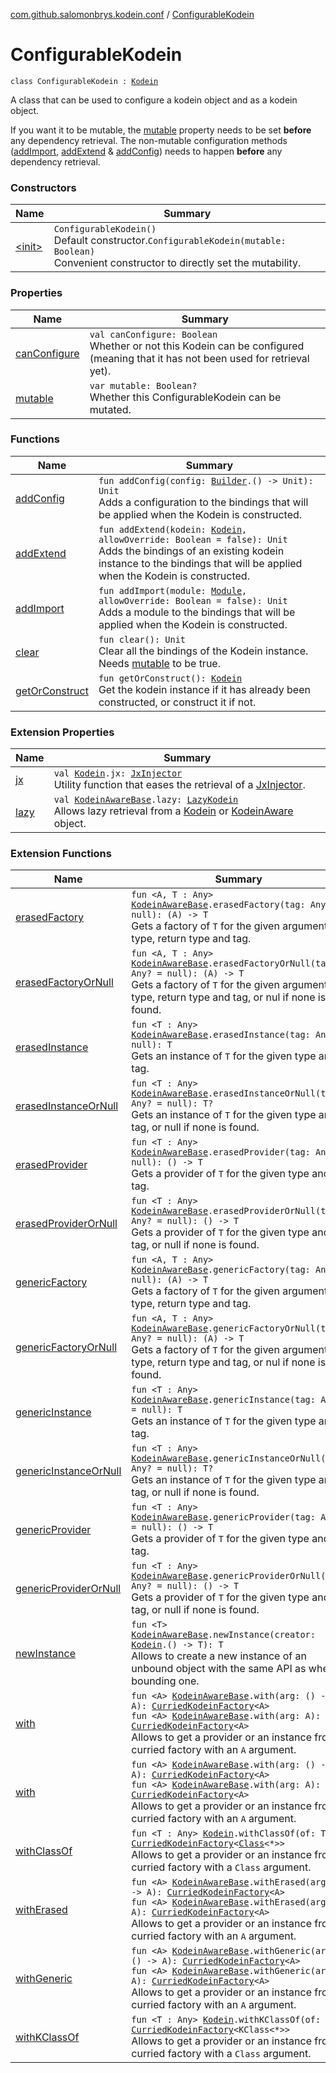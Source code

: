 [com.github.salomonbrys.kodein.conf](../index.md) / [ConfigurableKodein](.)

# ConfigurableKodein

`class ConfigurableKodein : `[`Kodein`](../../com.github.salomonbrys.kodein/-kodein/index.md)

A class that can be used to configure a kodein object and as a kodein object.

If you want it to be mutable, the [mutable](mutable.md) property needs to be set **before** any dependency retrieval.
The non-mutable configuration methods ([addImport](add-import.md), [addExtend](add-extend.md) &amp; [addConfig](add-config.md)) needs to happen **before** any dependency retrieval.

### Constructors

| Name | Summary |
|---|---|
| [&lt;init&gt;](-init-.md) | `ConfigurableKodein()`<br>Default constructor.`ConfigurableKodein(mutable: Boolean)`<br>Convenient constructor to directly set the mutability. |

### Properties

| Name | Summary |
|---|---|
| [canConfigure](can-configure.md) | `val canConfigure: Boolean`<br>Whether or not this Kodein can be configured (meaning that it has not been used for retrieval yet). |
| [mutable](mutable.md) | `var mutable: Boolean?`<br>Whether this ConfigurableKodein can be mutated. |

### Functions

| Name | Summary |
|---|---|
| [addConfig](add-config.md) | `fun addConfig(config: `[`Builder`](../../com.github.salomonbrys.kodein/-kodein/-builder/index.md)`.() -> Unit): Unit`<br>Adds a configuration to the bindings that will be applied when the Kodein is constructed. |
| [addExtend](add-extend.md) | `fun addExtend(kodein: `[`Kodein`](../../com.github.salomonbrys.kodein/-kodein/index.md)`, allowOverride: Boolean = false): Unit`<br>Adds the bindings of an existing kodein instance to the bindings that will be applied when the Kodein is constructed. |
| [addImport](add-import.md) | `fun addImport(module: `[`Module`](../../com.github.salomonbrys.kodein/-kodein/-module/index.md)`, allowOverride: Boolean = false): Unit`<br>Adds a module to the bindings that will be applied when the Kodein is constructed. |
| [clear](clear.md) | `fun clear(): Unit`<br>Clear all the bindings of the Kodein instance. Needs [mutable](mutable.md) to be true. |
| [getOrConstruct](get-or-construct.md) | `fun getOrConstruct(): `[`Kodein`](../../com.github.salomonbrys.kodein/-kodein/index.md)<br>Get the kodein instance if it has already been constructed, or construct it if not. |

### Extension Properties

| Name | Summary |
|---|---|
| [jx](../../com.github.salomonbrys.kodein.jxinject/jx.md) | `val `[`Kodein`](../../com.github.salomonbrys.kodein/-kodein/index.md)`.jx: `[`JxInjector`](../../com.github.salomonbrys.kodein.jxinject/-jx-injector/index.md)<br>Utility function that eases the retrieval of a [JxInjector](../../com.github.salomonbrys.kodein.jxinject/-jx-injector/index.md). |
| [lazy](../../com.github.salomonbrys.kodein/lazy.md) | `val `[`KodeinAwareBase`](../../com.github.salomonbrys.kodein/-kodein-aware-base/index.md)`.lazy: `[`LazyKodein`](../../com.github.salomonbrys.kodein/-lazy-kodein/index.md)<br>Allows lazy retrieval from a [Kodein](../../com.github.salomonbrys.kodein/-kodein/index.md) or [KodeinAware](../../com.github.salomonbrys.kodein/-kodein-aware.md) object. |

### Extension Functions

| Name | Summary |
|---|---|
| [erasedFactory](../../com.github.salomonbrys.kodein/erased-factory.md) | `fun <A, T : Any> `[`KodeinAwareBase`](../../com.github.salomonbrys.kodein/-kodein-aware-base/index.md)`.erasedFactory(tag: Any? = null): (A) -> T`<br>Gets a factory of `T` for the given argument type, return type and tag. |
| [erasedFactoryOrNull](../../com.github.salomonbrys.kodein/erased-factory-or-null.md) | `fun <A, T : Any> `[`KodeinAwareBase`](../../com.github.salomonbrys.kodein/-kodein-aware-base/index.md)`.erasedFactoryOrNull(tag: Any? = null): (A) -> T`<br>Gets a factory of `T` for the given argument type, return type and tag, or nul if none is found. |
| [erasedInstance](../../com.github.salomonbrys.kodein/erased-instance.md) | `fun <T : Any> `[`KodeinAwareBase`](../../com.github.salomonbrys.kodein/-kodein-aware-base/index.md)`.erasedInstance(tag: Any? = null): T`<br>Gets an instance of `T` for the given type and tag. |
| [erasedInstanceOrNull](../../com.github.salomonbrys.kodein/erased-instance-or-null.md) | `fun <T : Any> `[`KodeinAwareBase`](../../com.github.salomonbrys.kodein/-kodein-aware-base/index.md)`.erasedInstanceOrNull(tag: Any? = null): T?`<br>Gets an instance of `T` for the given type and tag, or null if none is found. |
| [erasedProvider](../../com.github.salomonbrys.kodein/erased-provider.md) | `fun <T : Any> `[`KodeinAwareBase`](../../com.github.salomonbrys.kodein/-kodein-aware-base/index.md)`.erasedProvider(tag: Any? = null): () -> T`<br>Gets a provider of `T` for the given type and tag. |
| [erasedProviderOrNull](../../com.github.salomonbrys.kodein/erased-provider-or-null.md) | `fun <T : Any> `[`KodeinAwareBase`](../../com.github.salomonbrys.kodein/-kodein-aware-base/index.md)`.erasedProviderOrNull(tag: Any? = null): () -> T`<br>Gets a provider of `T` for the given type and tag, or null if none is found. |
| [genericFactory](../../com.github.salomonbrys.kodein/generic-factory.md) | `fun <A, T : Any> `[`KodeinAwareBase`](../../com.github.salomonbrys.kodein/-kodein-aware-base/index.md)`.genericFactory(tag: Any? = null): (A) -> T`<br>Gets a factory of `T` for the given argument type, return type and tag. |
| [genericFactoryOrNull](../../com.github.salomonbrys.kodein/generic-factory-or-null.md) | `fun <A, T : Any> `[`KodeinAwareBase`](../../com.github.salomonbrys.kodein/-kodein-aware-base/index.md)`.genericFactoryOrNull(tag: Any? = null): (A) -> T`<br>Gets a factory of `T` for the given argument type, return type and tag, or nul if none is found. |
| [genericInstance](../../com.github.salomonbrys.kodein/generic-instance.md) | `fun <T : Any> `[`KodeinAwareBase`](../../com.github.salomonbrys.kodein/-kodein-aware-base/index.md)`.genericInstance(tag: Any? = null): T`<br>Gets an instance of `T` for the given type and tag. |
| [genericInstanceOrNull](../../com.github.salomonbrys.kodein/generic-instance-or-null.md) | `fun <T : Any> `[`KodeinAwareBase`](../../com.github.salomonbrys.kodein/-kodein-aware-base/index.md)`.genericInstanceOrNull(tag: Any? = null): T?`<br>Gets an instance of `T` for the given type and tag, or null if none is found. |
| [genericProvider](../../com.github.salomonbrys.kodein/generic-provider.md) | `fun <T : Any> `[`KodeinAwareBase`](../../com.github.salomonbrys.kodein/-kodein-aware-base/index.md)`.genericProvider(tag: Any? = null): () -> T`<br>Gets a provider of `T` for the given type and tag. |
| [genericProviderOrNull](../../com.github.salomonbrys.kodein/generic-provider-or-null.md) | `fun <T : Any> `[`KodeinAwareBase`](../../com.github.salomonbrys.kodein/-kodein-aware-base/index.md)`.genericProviderOrNull(tag: Any? = null): () -> T`<br>Gets a provider of `T` for the given type and tag, or null if none is found. |
| [newInstance](../../com.github.salomonbrys.kodein/new-instance.md) | `fun <T> `[`KodeinAwareBase`](../../com.github.salomonbrys.kodein/-kodein-aware-base/index.md)`.newInstance(creator: `[`Kodein`](../../com.github.salomonbrys.kodein/-kodein/index.md)`.() -> T): T`<br>Allows to create a new instance of an unbound object with the same API as when bounding one. |
| [with](../../com.github.salomonbrys.kodein/with.md) | `fun <A> `[`KodeinAwareBase`](../../com.github.salomonbrys.kodein/-kodein-aware-base/index.md)`.with(arg: () -> A): `[`CurriedKodeinFactory`](../../com.github.salomonbrys.kodein/-curried-kodein-factory/index.md)`<A>`<br>`fun <A> `[`KodeinAwareBase`](../../com.github.salomonbrys.kodein/-kodein-aware-base/index.md)`.with(arg: A): `[`CurriedKodeinFactory`](../../com.github.salomonbrys.kodein/-curried-kodein-factory/index.md)`<A>`<br>Allows to get a provider or an instance from a curried factory with an `A` argument. |
| [with](../../com.github.salomonbrys.kodein.erased/with.md) | `fun <A> `[`KodeinAwareBase`](../../com.github.salomonbrys.kodein/-kodein-aware-base/index.md)`.with(arg: () -> A): `[`CurriedKodeinFactory`](../../com.github.salomonbrys.kodein/-curried-kodein-factory/index.md)`<A>`<br>`fun <A> `[`KodeinAwareBase`](../../com.github.salomonbrys.kodein/-kodein-aware-base/index.md)`.with(arg: A): `[`CurriedKodeinFactory`](../../com.github.salomonbrys.kodein/-curried-kodein-factory/index.md)`<A>`<br>Allows to get a provider or an instance from a curried factory with an `A` argument. |
| [withClassOf](../../com.github.salomonbrys.kodein/with-class-of.md) | `fun <T : Any> `[`Kodein`](../../com.github.salomonbrys.kodein/-kodein/index.md)`.withClassOf(of: T): `[`CurriedKodeinFactory`](../../com.github.salomonbrys.kodein/-curried-kodein-factory/index.md)`<`[`Class`](http://docs.oracle.com/javase/6/docs/api/java/lang/Class.html)`<*>>`<br>Allows to get a provider or an instance from a curried factory with a `Class` argument. |
| [withErased](../../com.github.salomonbrys.kodein/with-erased.md) | `fun <A> `[`KodeinAwareBase`](../../com.github.salomonbrys.kodein/-kodein-aware-base/index.md)`.withErased(arg: () -> A): `[`CurriedKodeinFactory`](../../com.github.salomonbrys.kodein/-curried-kodein-factory/index.md)`<A>`<br>`fun <A> `[`KodeinAwareBase`](../../com.github.salomonbrys.kodein/-kodein-aware-base/index.md)`.withErased(arg: A): `[`CurriedKodeinFactory`](../../com.github.salomonbrys.kodein/-curried-kodein-factory/index.md)`<A>`<br>Allows to get a provider or an instance from a curried factory with an `A` argument. |
| [withGeneric](../../com.github.salomonbrys.kodein/with-generic.md) | `fun <A> `[`KodeinAwareBase`](../../com.github.salomonbrys.kodein/-kodein-aware-base/index.md)`.withGeneric(arg: () -> A): `[`CurriedKodeinFactory`](../../com.github.salomonbrys.kodein/-curried-kodein-factory/index.md)`<A>`<br>`fun <A> `[`KodeinAwareBase`](../../com.github.salomonbrys.kodein/-kodein-aware-base/index.md)`.withGeneric(arg: A): `[`CurriedKodeinFactory`](../../com.github.salomonbrys.kodein/-curried-kodein-factory/index.md)`<A>`<br>Allows to get a provider or an instance from a curried factory with an `A` argument. |
| [withKClassOf](../../com.github.salomonbrys.kodein/with-k-class-of.md) | `fun <T : Any> `[`Kodein`](../../com.github.salomonbrys.kodein/-kodein/index.md)`.withKClassOf(of: T): `[`CurriedKodeinFactory`](../../com.github.salomonbrys.kodein/-curried-kodein-factory/index.md)`<KClass<*>>`<br>Allows to get a provider or an instance from a curried factory with a `Class` argument. |
